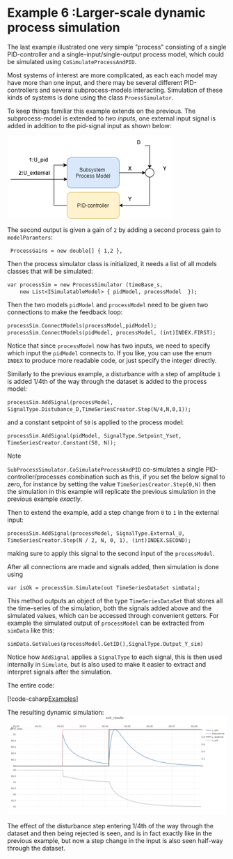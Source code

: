 # Example 6 :Larger-scale dynamic process simulation 

The last example illustrated one very simple "process" consisting of a single PID-controller and a single-input/single-output process model,
which could be simulated using ``CoSimulateProcessAndPID``.

Most systems of interest are more complicated, as each each model may have more than one input, and there may be several different PID-controllers and several 
subprocess-models interacting. Simulation of these kinds of systems is done using the class ``ProessSimulator``.

To keep things familiar this example extends on the previous. The subprocess-model is extended to *two inputs*, one external input signal is added in 
addition to the pid-signal input as shown below:

![Example 6](images/fig_ex6.png)

The second output is given a gain of ``2`` by adding a second process 
gain to ``modelParamters``:
```
 ProcessGains = new double[] { 1,2 },
```

Then the process simulator class is initialized, it needs a list of all models classes that will be simulated:
```
var processSim = new ProcessSimulator (timeBase_s, 
    new List<ISimulatableModel> { pidModel, processModel  });
```
Then the two models ``pidModel`` and ``processModel`` need to be given two connections to make the feedback loop:
```
processSim.ConnectModels(processModel,pidModel);
processSim.ConnectModels(pidModel, processModel, (int)INDEX.FIRST);
```
Notice that since ``processModel`` now has two inputs, we need to specify which input the ``pidModel`` connects to.
If you like, you can use the enum ``INDEX`` to produce more readable code, or just specify the integer directly.

Similarly to the previous example, a disturbance with a step of amplitude ``1`` is added 1/4th of the way through the dataset is added to the process model:
```
processSim.AddSignal(processModel, SignalType.Distubance_D,TimeSeriesCreator.Step(N/4,N,0,1));
```
and a constant setpoint  of ``50`` is applied to the process model:
```
processSim.AddSignal(pidModel, SignalType.Setpoint_Yset, TimeSeriesCreator.Constant(50, N));
```
> [!Note]
>``SubProcessSimulator.CoSimulateProcessAndPID`` co-simulates a single PID-controller/processes combination such as this, if you set the below signal to zero,
> for instance by setting the value ``TimeSeriesCreator.Step(0,N)`` then the simulation in this example will replicate the previous simulation in the previous example *exactly*.

Then to extend the example, add a step change from ``0`` to ``1`` in the external input:
```
processSim.AddSignal(processModel, SignalType.External_U, TimeSeriesCreator.Step(N / 2, N, 0, 1), (int)INDEX.SECOND);
```
making sure to apply this signal to the second input of the ``processModel``.

After all connections are made and signals added, then simulation is done using 
```
var isOk = processSim.Simulate(out TimeSeriesDataSet simData);
```
This method outputs an object of the type ``TimeSeriesDataSet`` that stores all the time-series of the simulation, both the signals added above and the simulated
values, which can be accessed through convenient getters.
For example the simulated output of ``processModel`` can be extracted from ``simData`` like this:
```
simData.GetValues(processModel.GetID(),SignalType.Output_Y_sim)
```

Notice how ``AddSignal`` applies a ``SignalType`` to each signal, this is then used internally in ``Simulate``, but is also used to make it easier to extract and interpret signals
after the simulation.


The entire code:

[!code-csharp[Examples](../Examples/GettingStarted.cs?name=ex_6)]

The resulting dynamic simulation:
![Example 6 result](images/ex6_results.png)

The effect of the disturbance step entering 1/4th of the way through the dataset and then being rejected is seen, and is in fact exactly like 
in the previous example, but now a step change in the input is also seen half-way through the dataset.
